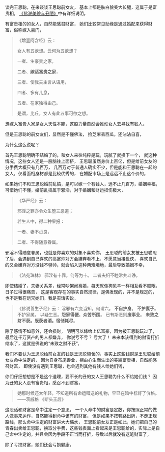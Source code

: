 谈完王思聪，在来谈谈王思聪前女友，
基本上都是肤白貌美大长腿，这属于是富贵相，
[《佛说美貌与丑陋》](https://www.kancloud.cn/luojiangtao/foshuomeimao)中有详细说明，

有富贵相的的女人，自然能感召财富，
她们比较常见助缘是通过婚配来获得财富，俗称嫁入豪门，

> 《增壹阿含经》云： 
> 
> 女人有五欲想。云何为五欲想？
> 
> 一者、生豪贵之家，
> 
> 二者、**嫁适富贵之家**，
> 
> 三者、使我夫主言从语用，
> 
> 四者、多有儿息，
> 
> 五者、在家独得由己。
> 
> 是谓，比丘，女人有此五事可欲之想。

想嫁入富贵人家是女人天性本能，这股力量自然会推动女人去寻找有钱人，

但是王思聪的前女友们，显然是不懂佛法，
捡芝麻丢西瓜，还沾沾自喜，

为什么这么说呢？

首先王思聪明确不结婚了的，和女人来往纯粹是玩，玩腻了就换下一个，
就这种情况，这些女人还是一股脑往上面挤，
王思聪虽然身价上百亿，但是给前女友的分手费大概只有几百万，
几百万对于普通人确实不少，但是能和王思聪在一起的女人，仅看面相身材都是比较优秀的，
在婚配市场上是远远不止这个价的，

如果她们不和王思聪婚前乱搞，是可以嫁一个有钱人，远不止几百万，婚姻幸福，
可惜她们不懂，婚前乱搞属于邪淫，对于婚姻和财运损伤极大，

> 《华严经》云： 
> 
> 邪淫之罪亦令众生堕三恶道； 
> 
> 若生人中，得二种果报：
> 
>  一者、妻不贞良， 
> 
> 二者、不得随意眷属。

邪淫不得随意眷属，也就是你喜欢的对象不喜欢你，
王思聪的前女友被王思聪甩了后，会遇到自己喜欢的高富帅对方会嫌弃看不上，不愿意当接盘侠，
喜欢自己的又会嫌弃对方没钱不够帅，就会陷入这种两难境地，最后导致婚姻不幸，

> 《法苑珠林》
> 邪淫有十罪。何等为十。
> 二者夫妇不睦常共斗诤。

即使结婚了，夫妻关系差，经常吵架闹离婚，每天就像狗见羊一样相互看不顺眼，日子过得很痛苦，
这是客观存在的事实自然规律，是佛发现的，并不是规定的，
也不是我在诅咒她们，我是实话实说，

> 《佛说善生子经》云： 
> 淫邪有六变当知。何谓六。
>**不自护身**。
>**不护妻子**。
> 不护家属。
> 以疑生恶。**怨家得便**。**众苦所围**。
> 已有斯恶则**废事业**。
> **未致之财不获。既获者消。宿储耗尽**。

除了感情不如意外，还会损财，
明明可以嫁给上亿富豪，因为被王思聪玩过了，最后连千万资产的男人都嫌弃，
你说亏不亏？
亏大了！
未来本该得到的财富打折缩水了，这就是佛说的“未致之财不获”，

我们不要认为王思聪给前女友的钱是王思聪施舍的，事实上这些钱财是王思聪给前女友命中注定的，
因为自身布施善业，相由心生而生出的美貌富贵相，自然能感召财富，
即使没有遇到王思聪，也会遇到其他有钱人给她们钱，

你们仔细想想是不是这个道理，要不长的丑的女人王思聪为什么不给她们钱？
因为丑的女人没有富贵相，感召不到财富，

> 她那时候还太年轻，不知道所有命运赠送的礼物，早已在暗中标好了价格。
> ——茨威格 《断头王后》

这段话和财富是命中注定一个意思，
一个人命中的财富是定数，你按照正常的做人做事来运作，自然能得到命中该有的财富，
但是如果不按套路出牌，不走正规路线，那么命中注定的财富讲大大缩水，
王思聪前女友正是如此，她们把自己的青春出卖给王思聪，换取分手费，这些钱表面上看起来是王思聪给的，实际上是自己命中注定的，并且会因为手段不正当而打折，导致以后就没有这笔财富了，

除了亏损财富，她们还会亏损健康，


